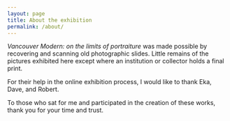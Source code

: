 ```yaml
---
layout: page
title: About the exhibition
permalink: /about/
---
```


*Vancouver Modern: on the limits of portraiture* was made possible by recovering and scanning old photographic slides. Little remains of the pictures exhibited here except where an institution or collector holds a final print. 

For their help in the online exhibition process, I would like to thank Eka, Dave, and Robert.

To those who sat for me and participated in the creation of these works, thank you for your time and trust.

